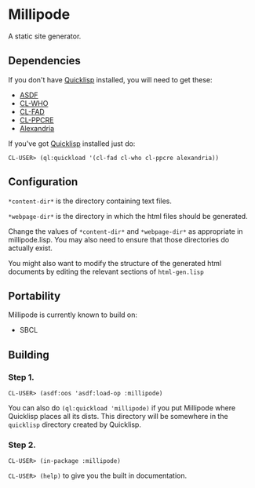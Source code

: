 # Millipode

A static site generator.

## Dependencies

If you don't have [Quicklisp](http://www.quicklisp.org/) installed, you
will need to get these:

- [ASDF](http://common-lisp.net/project/asdf/)
- [CL-WHO](http://weitz.de/cl-who/)
- [CL-FAD](http://weitz.de/cl-fad/)
- [CL-PPCRE](http://weitz.de/cl-ppcre/)
- [Alexandria](http://common-lisp.net/project/alexandria/)

If you've got [Quicklisp](http://www.quicklisp.org/) installed just do:

`CL-USER> (ql:quickload '(cl-fad cl-who cl-ppcre alexandria))`

## Configuration

`*content-dir*` is the directory containing text files.

`*webpage-dir*` is the directory in which the html files should be
generated.

Change the values of `*content-dir*` and `*webpage-dir*` as
appropriate in millipode.lisp. You may also need to ensure that those
directories do actually exist.

You might also want to modify the structure of the generated html
documents by editing the relevant sections of `html-gen.lisp`

## Portability

Millipode is currently known to build on:
- SBCL

## Building

### Step 1.

`CL-USER> (asdf:oos 'asdf:load-op :millipode)`

You can also do `(ql:quickload 'millipode)` if you put Millipode where
Quicklisp places all its dists. This directory will be somewhere in
the `quicklisp` directory created by Quicklisp.

### Step 2.

`CL-USER> (in-package :millipode)`

`CL-USER> (help)` to give you the built in documentation.